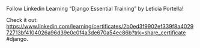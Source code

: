 Follow Linkedin Learning “Django Essential Training” by Leticia Portella! 


Check it out: https://www.linkedin.com/learning/certificates/2b0ed3f9902ef339f8a402972713bf4104026a96d39e0c0f4a3de670a54ec86b?trk=share_certificate #django.
